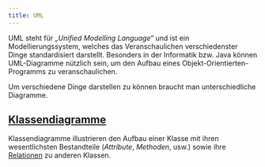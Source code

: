 ```yaml
---
title: UML
---
```

UML steht für *„Unified Modelling Language“* und ist ein Modellierungssystem, welches das Veranschaulichen verschiedenster Dinge standardisiert darstellt.
Besonders in der Informatik bzw. Java können UML-Diagramme nützlich sein, um den Aufbau eines Objekt-Orientierten-Programms zu veranschaulichen. 

Um verschiedene Dinge darstellen zu können braucht man unterschiedliche Diagramme. 

## [Klassendiagramme](./Klassendiagramme.md)

Klassendiagramme illustrieren den Aufbau einer Klasse mit ihren wesentlichsten Bestandteile (*Attribute*, *Methoden*, usw.) sowie ihre [Relationen](./Klassendiagramme.md#Relationen) zu anderen Klassen. 
